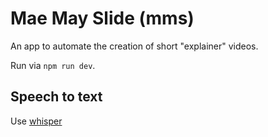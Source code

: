 # Mae May Slide (mms)

An app to automate the creation of short "explainer" videos. 

Run via `npm run dev`. 

## Speech to text 

Use [whisper](https://huggingface.co/spaces/Xenova/whisper-web)

